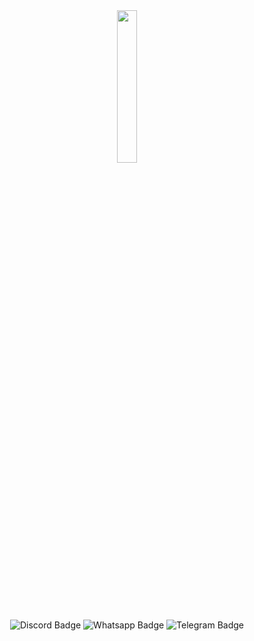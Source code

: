 <div>
  <div id="header" align="center">
    <img src="https://i.giphy.com/media/v1.Y2lkPTc5MGI3NjExd3ZlMGg5NGp3aGo5dWswZm16djQ1bTZpc3J6OGVzaGlnc2xrZmIyOSZlcD12MV9pbnRlcm5hbF9naWZfYnlfaWQmY3Q9cw/WIQ0N0OUvei1OW1h9Z/giphy.gif" width="25%" />
  </div>
  <div id="badges" align="center">
    <img src="https://img.shields.io/badge/Discord-royalblue?style=for-the-badge&logo=discord&logoColor=white" alt="Discord Badge" />
    <img src="https://img.shields.io/badge/Whatsapp-green?style=for-the-badge&logo=whatsapp&logoColor=white" alt="Whatsapp Badge"/>
    <img src="https://img.shields.io/badge/Telegram-blue?style=for-the-badge&logo=telegram&logoColor=white" alt="Telegram Badge"/>
  </div>
</div>
